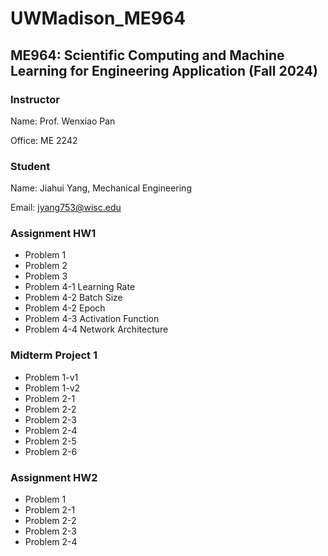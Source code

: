 # UWMadison_ME964

## ME964: Scientific Computing and Machine Learning for Engineering Application (Fall 2024)

### Instructor

Name: Prof. Wenxiao Pan

Office: ME 2242

### Student

Name: Jiahui Yang, Mechanical Engineering

Email: jyang753@wisc.edu

### Assignment HW1
- Problem 1
- Problem 2
- Problem 3
- Problem 4-1 Learning Rate
- Problem 4-2 Batch Size
- Problem 4-2 Epoch
- Problem 4-3 Activation Function
- Problem 4-4 Network Architecture

### Midterm Project 1
- Problem 1-v1
- Problem 1-v2
- Problem 2-1
- Problem 2-2
- Problem 2-3
- Problem 2-4
- Problem 2-5
- Problem 2-6

### Assignment HW2
- Problem 1
- Problem 2-1
- Problem 2-2
- Problem 2-3
- Problem 2-4




